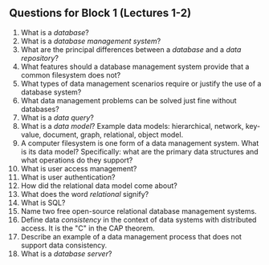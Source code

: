 Questions for Block 1 (Lectures 1-2)
------------------------------------

1. What is a *database*? 
1. What is a *database management system*?
1. What are the principal differences between a *database* and a *data repository*? 
1. What features should a database management system provide that a common filesystem does not?
1. What types of data management scenarios require or justify the use of a database system?
1. What data management problems can be solved just fine without databases?
1. What is a *data query*?
1. What is a *data model*? Example data models: hierarchical, network, key-value, document, graph, relational, object model. 
1. A computer filesystem is one form of a data management system. What is its data model? Specifically: what are the primary data structures and what operations do they support?
1. What is user access management?
1. What is user authentication? 
1. How did the relational data model come about?
1. What does the word *relational* signify?
1. What is SQL?
1. Name two free open-source relational database management systems.
1. Define data *consistency* in the context of data systems with distributed access. It is the "C" in the CAP theorem.
1. Describe an example of a data management process that does not support data consistency.
1. What is a *database server*? 

